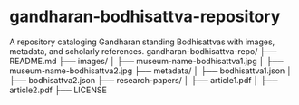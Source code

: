 # gandharan-bodhisattva-repository
A repository cataloging Gandharan standing Bodhisattvas with images, metadata, and scholarly references.
gandharan-bodhisattva-repo/
├── README.md
├── images/
│   ├── museum-name-bodhisattva1.jpg
│   ├── museum-name-bodhisattva2.jpg
├── metadata/
│   ├── bodhisattva1.json
│   ├── bodhisattva2.json
├── research-papers/
│   ├── article1.pdf
│   ├── article2.pdf
├── LICENSE
